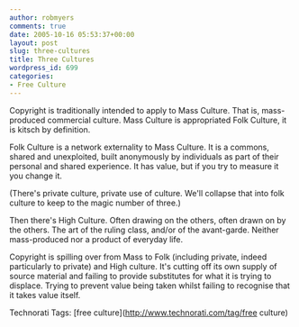 ```yaml
---
author: robmyers
comments: true
date: 2005-10-16 05:53:37+00:00
layout: post
slug: three-cultures
title: Three Cultures
wordpress_id: 699
categories:
- Free Culture
---
```


  
Copyright is traditionally intended to apply to Mass Culture. That is, mass-produced commercial culture. Mass Culture is appropriated Folk Culture, it is kitsch by definition.  


  
Folk Culture is a network externality to Mass Culture. It is a commons, shared and unexploited, built anonymously by individuals as part of their personal and shared experience. It has value, but if you try to measure it you change it.  


  
(There's private culture, private use of culture. We'll collapse that into folk culture to keep to the magic number of three.)  


  
Then there's High Culture. Often drawing on the others, often drawn on by the others. The art of the ruling class, and/or of the avant-garde. Neither mass-produced nor a product of everyday life.  


  
Copyright is spilling over from Mass to Folk (including private, indeed particularly to private) and High culture. It's cutting off its own supply of source material and failing to provide substitutes for what it is trying to displace. Trying to prevent value being taken whilst failing to recognise that it takes value itself.  


  


Technorati Tags: [free culture](http://www.technorati.com/tag/free culture)

  


